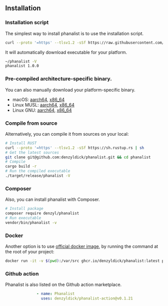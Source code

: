 ## Installation

### Installation script

The simplest way to install phanalist is to use the installation script.

```bash
curl --proto '=https' --tlsv1.2 -sSf https://raw.githubusercontent.com/denzyldick/phanalist/main/bin/init.sh | sh
```

It will automatically download executable for your platform.
```bash
~/phanalist -V
phanalist 1.0.0
```

### Pre-compiled architecture-specific binary.

You can also manually download your platform-specific binary.

- macOS: [aarch64](https://raw.githubusercontent.com/denzyldick/phanalist/main/release/aarch64-apple-darwin/phanalist), [x86_64](https://raw.githubusercontent.com/denzyldick/phanalist/main/release/x86_64-apple-darwin/phanalist)
- Linux MUSL: [aarch64](https://raw.githubusercontent.com/denzyldick/phanalist/main/release/aarch64-unknown-linux-musl/phanalist), [x86_64](https://raw.githubusercontent.com/denzyldick/phanalist/main/release/x86_64-unknown-linux-musl/phanalist)
- Linux GNU: [aarch64](https://raw.githubusercontent.com/denzyldick/phanalist/main/release/aarch64-unknown-linux-gnu/phanalist), [x86_64](https://raw.githubusercontent.com/denzyldick/phanalist/main/release/x86_64-unknown-linux-gnu/phanalist)

### Compile from source

Alternatively, you can compile it from sources on your local:
```bash
# Install RUST
curl --proto '=https' --tlsv1.2 -sSf https://sh.rustup.rs | sh
# Get the latest sources
git clone git@github.com:denzyldick/phanalist.git && cd phanalist
# Compile
cargo build -r
# Run the compiled executable
./target/release/phanalist -V
```


### Composer

Also, you can install phanalist with Composer. 
```bash
# Install package
composer require denzyl/phanalist
# Run executable
vendor/bin/phanalist -v
```

### Docker

Another option is to use [official docker image](https://github.com/denzyldick/phanalist/pkgs/container/phanalist), by running the command at the root of your project:
```bash
docker run -it -v $(pwd):/var/src ghcr.io/denzyldick/phanalist:latest phanalist --src=/var/src
```
### Github action 

Phanalist is also listed on the Github action marketplace.
```yaml
              - name: Phanalist
                uses: denzyldick/phanalist-action@v0.1.21
            
```
